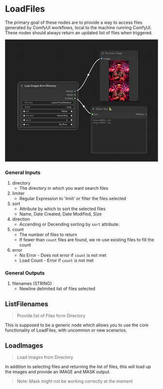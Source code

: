 # LoadFiles

The primary goal of these nodes are to provide a way to access files generated by ComfyUI workflows, local to the machine running ComfyUI.  These nodes should always return an updated list of files when triggered.

![LoadFiles-LoadImages](docs/LoadFiles-LoadImages.png)

### General Inputs

1. directory
    * The directory in which you want search files
1. limiter
    * Regular Expression to 'limit' or filter the files selected
1. sort
    * Attribute by which to sort the selected files
    * Name, Date Created, Date Modified, Size
1. direction
    * Accending or Decending sorting by `sort` attribute.
1. count
    * The number of files to return
    * If fewer than `count` files are found, we re-use existing files to fill the count
1. error
    * No Error - Does not error if `count` is not met
    * Load Count - Error if `count` is not met

### General Outputs

1. filenames (STRING)
   * Newline delimited list of files selected


## ListFilenames
> Provide list of Files form Directory

This is supposed to be a generic node which allows you to use the core functionality of LoadFiles, with uncommon or new scenarios.


## LoadImages
> Load Images from Directory

In addition to selecting files and returning the list of files, this will load up the images and provide an IMAGE and MASK output.

> Note: Mask might not be working correctly at the moment
